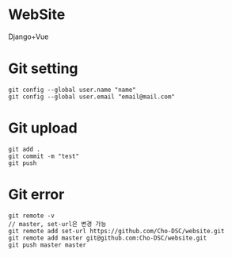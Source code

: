 # WebSite  
  
Django+Vue

# Git setting
```  
git config --global user.name "name"
git config --global user.email "email@mail.com"
``` 
   
# Git upload  
```  
git add .  
git commit -m "test"  
git push  
```  

# Git error
```  
git remote -v   
// master, set-url은 변경 가능
git remote add set-url https://github.com/Cho-DSC/website.git
git remote add master git@github.com:Cho-DSC/website.git
git push master master
``` 
